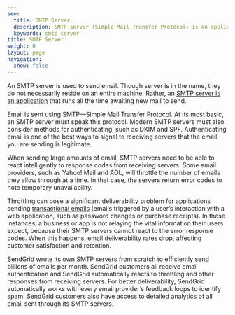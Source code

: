 ```yaml
---
seo:
  title: SMTP Server
  description: SMTP server (Simple Mail Transfer Protocol) is an applications used to send email and react to response codes from receiving servers.
  keywords: smtp server
title: SMTP Server
weight: 0
layout: page
navigation:
  show: false
---
```


An SMTP server is used to send email. Though server is in the name, they do not necessarily reside on an entire machine. Rather, an [SMTP server is an application]({{site.blog_url}}/what-is-an-smtp-server/) that runs all the time awaiting new mail to send.

Email is sent using SMTP—Simple Mail Transfer Protocol. At its most basic, an SMTP server must speak this protocol. Modern SMTP servers must also consider methods for authenticating, such as DKIM and SPF. Authenticating email is one of the best ways to signal to receiving servers that the email you are sending is legitimate.

When sending large amounts of email, SMTP servers need to be able to react intelligently to response codes from receiving servers. Some email providers, such as Yahoo! Mail and AOL, will throttle the number of emails they allow through at a time. In that case, the servers return error codes to note temporary unavailability.

Throttling can pose a significant deliverability problem for applications sending [transactional emails](https://sendgrid.com/transactional-email) (emails triggered by a user’s interaction with a web application, such as password changes or purchase receipts). In these instances, a business or app is not relaying the vital information their users expect, because their SMTP servers cannot react to the error response codes. When this happens, email deliverability rates drop, affecting customer satisfaction and retention.

SendGrid wrote its own SMTP servers from scratch to efficiently send billions of emails per month. SendGrid customers all receive email authentication and SendGrid automatically reacts to throttling and other responses from receiving servers. For better deliverability, SendGrid automatically works with every email provider’s feedback loops to identify spam. SendGrid customers also have access to detailed analytics of all email sent through its SMTP servers.
